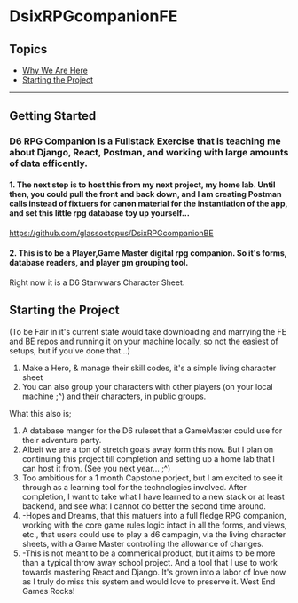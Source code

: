 # DsixRPGcompanionFE

## Topics
- [Why We Are Here](#getting-started)
- [Starting the Project](#starting-the-project)
___
## Getting Started
### D6 RPG Companion is a Fullstack Exercise that is teaching me about Django, React, Postman, and working with large amounts of data efficently. 
#### 1. The next step is to host this from my next project, my home lab. Until then, you could pull the front and back down, and I am creating Postman calls instead of fixtuers for canon material for the instantiation of the app, and set this little rpg database toy up yourself... 
https://github.com/glassoctopus/DsixRPGcompanionBE

#### 2. This is to be a Player,Game Master digital rpg companion. So it's forms, database readers, and player gm grouping tool. 
Right now it is a D6 Starwwars Character Sheet. 

## Starting the Project
(To be Fair in it's current state would take downloading and marrying the FE and BE repos and running it on your machine locally, so not the easiest of setups, but if you've done that...)
1. Make a Hero, & manage their skill codes, it's a simple living character sheet
2. You can also group your characters with other players (on your local machine ;^) and their characters, in public groups.  
   
What this also is;
1. A database manger for the D6 ruleset that a GameMaster could use for their adventure party.
2. Albeit we are a ton of stretch goals away form this now. But I plan on continuing this project till completion and setting up a home lab that I can host it from. (See you next year... ;^)
3. Too ambitious for a 1 month Capstone porject, but I am excited to see it through as a learning tool for the technologies involved. After completion, I want to take what I have learned to a new stack or at least backend, and see what I cannot do better the second time around.
4. -Hopes and Dreams, that this matuers into a full fledge RPG companion, working with the core game rules logic intact in all the forms, and views, etc., that users could use to play a d6 campagin, via the living character sheets, with a Game Master controlling the allowance of changes. 
5. -This is not meant to be a commerical product, but it aims to be more than a typical throw away school project. And a tool that I use to work towards mastering React and Django. It's grown into a labor of love now as I truly do miss this system and would love to preserve it. West End Games Rocks!



